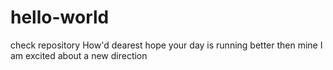 # hello-world
check repository
How'd dearest hope your day is running better then mine
I am excited about a new direction

